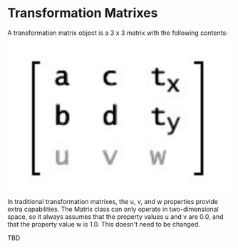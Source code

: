# Transformation Matrixes

A transformation matrix object is a 3 x 3 matrix with the following contents:

![thing](https://raw.githubusercontent.com/haya3218/math-stuff/master/Screenshot_2021-10-17-11-18-22-46.png)

In traditional transformation matrixes, the u, v, and w properties provide extra capabilities. The Matrix class can only operate in two-dimensional space, so it always assumes that the property values u and v are 0.0, and that the property value w is 1.0. This doesn't need to be changed.

TBD
